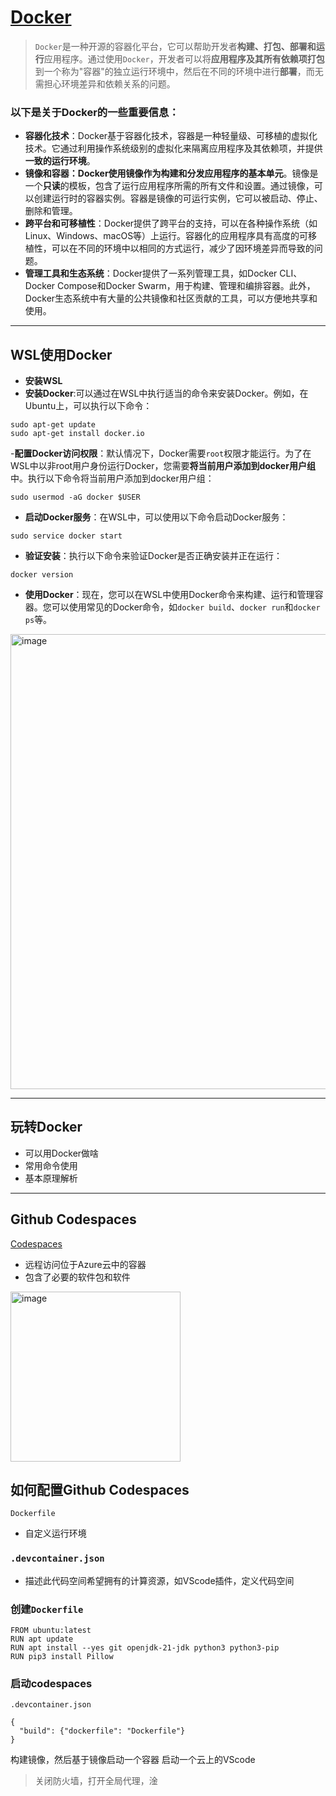 # [Docker](https://github.com/dululu/GitNote/issues/62)

>`Docker`是一种开源的容器化平台，它可以帮助开发者**构建、打包、部署和运行**应用程序。通过使用`Docker`，开发者可以将**应用程序及其所有依赖项打包**到一个称为"容器"的独立运行环境中，然后在不同的环境中进行**部署**，而无需担心环境差异和依赖关系的问题。
### 以下是关于Docker的一些重要信息：
- **容器化技术**：Docker基于容器化技术，容器是一种轻量级、可移植的虚拟化技术。它通过利用操作系统级别的虚拟化来隔离应用程序及其依赖项，并提供**一致的运行环境**。
- **镜像和容器：**Docker使用镜像作为构建和分发应用程序的**基本单元**。镜像是一个**只读**的模板，包含了运行应用程序所需的所有文件和设置。通过镜像，可以创建运行时的容器实例。容器是镜像的可运行实例，它可以被启动、停止、删除和管理。
- **跨平台和可移植性**：Docker提供了跨平台的支持，可以在各种操作系统（如Linux、Windows、macOS等）上运行。容器化的应用程序具有高度的可移植性，可以在不同的环境中以相同的方式运行，减少了因环境差异而导致的问题。
- **管理工具和生态系统**：Docker提供了一系列管理工具，如Docker CLI、Docker Compose和Docker Swarm，用于构建、管理和编排容器。此外，Docker生态系统中有大量的公共镜像和社区贡献的工具，可以方便地共享和使用。

---

## WSL使用Docker
- **安装WSL**
- **安装Docker**:可以通过在WSL中执行适当的命令来安装Docker。例如，在Ubuntu上，可以执行以下命令：
```
sudo apt-get update
sudo apt-get install docker.io
```
-**配置Docker访问权限**：默认情况下，Docker需要`root`权限才能运行。为了在WSL中以非root用户身份运行Docker，您需要**将当前用户添加到docker用户组**中。执行以下命令将当前用户添加到docker用户组：
```
sudo usermod -aG docker $USER
```
- **启动Docker服务**：在WSL中，可以使用以下命令启动Docker服务：
```
sudo service docker start
```
- **验证安装**：执行以下命令来验证Docker是否正确安装并正在运行：
```
docker version
```
- **使用Docker**：现在，您可以在WSL中使用Docker命令来构建、运行和管理容器。您可以使用常见的Docker命令，如`docker build`、`docker run`和`docker ps`等。
<img width="728" alt="image" src="https://github.com/dululu/GitNote/assets/64392262/d65dd9b6-5cc6-42fa-b469-5d49bb30b62d">


---

## 玩转Docker
- 可以用Docker做啥
- 常用命令使用
- 基本原理解析

---

## Github Codespaces
[Codespaces](https://www.youtube.com/watch?v=Ef_8Mwi6CR4&t=581s)
- 远程访问位于Azure云中的容器
- 包含了必要的软件包和软件
<img width="272" alt="image" src="https://github.com/user-attachments/assets/e008ba3f-50f2-4abc-ba84-0f445d4a7e7b">

## 如何配置Github Codespaces
`Dockerfile`
- 自定义运行环境
### `.devcontainer.json`
- 描述此代码空间希望拥有的计算资源，如VScode插件，定义代码空间

### 创建`Dockerfile`
```
FROM ubuntu:latest
RUN apt update
RUN apt install --yes git openjdk-21-jdk python3 python3-pip
RUN pip3 install Pillow
```
### 启动codespaces
`.devcontainer.json`
```
{
  "build": {"dockerfile": "Dockerfile"}
}
```
构建镜像，然后基于镜像启动一个容器
启动一个云上的VScode
> 关闭防火墙，打开全局代理，淦